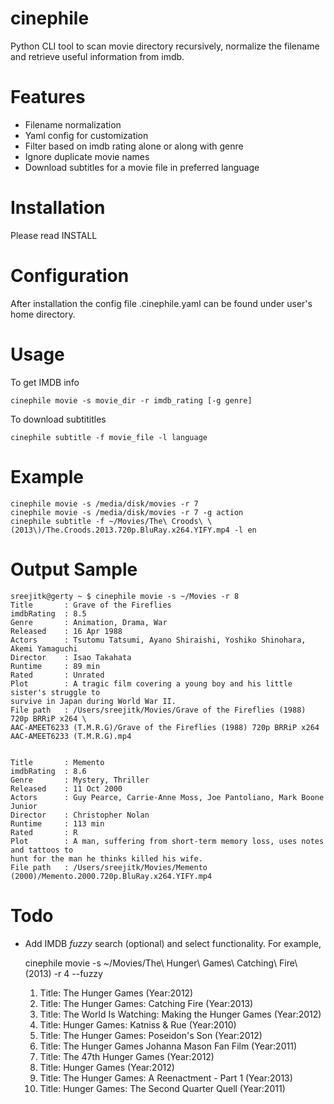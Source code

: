 cinephile
=========

Python CLI tool to scan movie directory recursively, normalize the filename and retrieve useful information from imdb.

Features
========

* Filename normalization
* Yaml config for customization
* Filter based on imdb rating alone or along with genre
* Ignore duplicate movie names
* Download subtitles for a movie file in preferred language

Installation
============

Please read INSTALL

Configuration
=============

After installation the config file .cinephile.yaml can be found under user's home directory.

Usage
=====

To get IMDB info

    cinephile movie -s movie_dir -r imdb_rating [-g genre]

To download subtititles

    cinephile subtitle -f movie_file -l language

Example
=======

    cinephile movie -s /media/disk/movies -r 7
    cinephile movie -s /media/disk/movies -r 7 -g action
    cinephile subtitle -f ~/Movies/The\ Croods\ \(2013\)/The.Croods.2013.720p.BluRay.x264.YIFY.mp4 -l en

Output Sample
=============

    sreejitk@gerty ~ $ cinephile movie -s ~/Movies -r 8
    Title       : Grave of the Fireflies
    imdbRating  : 8.5
    Genre       : Animation, Drama, War
    Released    : 16 Apr 1988
    Actors      : Tsutomu Tatsumi, Ayano Shiraishi, Yoshiko Shinohara, Akemi Yamaguchi
    Director    : Isao Takahata
    Runtime     : 89 min
    Rated       : Unrated
    Plot        : A tragic film covering a young boy and his little sister's struggle to
    survive in Japan during World War II.
    File path   : /Users/sreejitk/Movies/Grave of the Fireflies (1988) 720p BRRiP x264 \
    AAC-AMEET6233 (T.M.R.G)/Grave of the Fireflies (1988) 720p BRRiP x264 AAC-AMEET6233 (T.M.R.G).mp4


    Title       : Memento
    imdbRating  : 8.6
    Genre       : Mystery, Thriller
    Released    : 11 Oct 2000
    Actors      : Guy Pearce, Carrie-Anne Moss, Joe Pantoliano, Mark Boone Junior
    Director    : Christopher Nolan
    Runtime     : 113 min
    Rated       : R
    Plot        : A man, suffering from short-term memory loss, uses notes and tattoos to
    hunt for the man he thinks killed his wife.
    File path   : /Users/sreejitk/Movies/Memento (2000)/Memento.2000.720p.BluRay.x264.YIFY.mp4

Todo
====

* Add IMDB *fuzzy* search (optional) and select functionality. For example,


    cinephile movie -s ~/Movies/The\ Hunger\ Games\ Catching\ Fire\ \(2013\) -r 4 --fuzzy
    1. Title: The Hunger Games (Year:2012)
    2. Title: The Hunger Games: Catching Fire (Year:2013)
    3. Title: The World Is Watching: Making the Hunger Games (Year:2012)
    4. Title: Hunger Games: Katniss & Rue (Year:2010)
    5. Title: The Hunger Games: Poseidon's Son (Year:2012)
    6. Title: The Hunger Games Johanna Mason Fan Film (Year:2011)
    7. Title: The 47th Hunger Games (Year:2012)
    8. Title: Hunger Games (Year:2012)
    9. Title: The Hunger Games: A Reenactment - Part 1 (Year:2013)
    10. Title: Hunger Games: The Second Quarter Quell (Year:2011)
